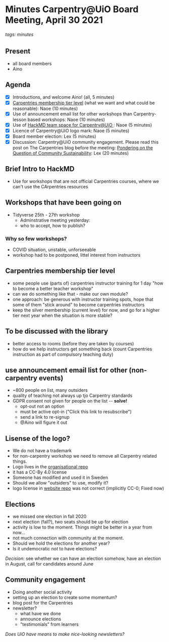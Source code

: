# Minutes Carpentry@UiO Board Meeting, April 30 2021
###### tags: minutes

## Present

- all board members
- Aino


## Agenda

- [x] Introductions, and welcome Aino! (all, 5 minutes)
- [x] [Carpentries membership tier level](https://carpentries.org/membership/) (what we want and what could be reasonable): Naoe (10 minutes)
- [x] Use of announcement email list for other workshops than Carpentry-lesson based workshops: Naoe (10 minutes)
- [x] Use of [HackMD team space for Carpentry@UiO ](https://hackmd.io/team/uio-carpentry?nav=overview): Naoe (5 minutes)
- [x] Licence of Carpentry@UiO logo mark: Naoe (5 minutes)
- [x] Board member election: Lex (5 minutes) 
- [x] Discussion: Carpentry@UiO community engagement. Please read this post on The Carpentries blog before the meeting: [Pondering on the Question of Community Sustainability](https://carpentries.org/blog/2021/04/community-sustainability/): Lex (20 minutes)

## Brief Intro to HackMD

- Use for workshops that are not official Carpentries courses, where we can't use the CArpentries resources

## Workshops that have been going on 

- Tidyverse 25th - 27th workshop
    - Adminstrative meeting yesterday:
    - who to accept, how to publish? 


### Why so few workshops?

- COVID situation, unstable, unforseeable
- workshop had to be postponed, littel interest from instructors


## Carpentries membership tier level

- some people use (parts of) carpentries instructor training for 1 day "how to become a better teacher workshop"
- can we do something like that - make our own module?
- one approach: be generous with instructor training spots, hope that some of them "stick around" to become carpentries instructors
- keep the silver membership (current level) for now, and go for a higher tier next year when the situation is more stable?


## To be discussed with the library

- better access to rooms (before they are taken by courses)
- how do we help instructors get something back (count Carpentries instruction as part of compulsory teaching duty)


## use announcement email list for other (non-carpentry events)

- ~800 people on list, many outsiders
- quality of teaching not always up tjo Carpentry standards
- GDPR consent not given for people on the list -- **solve!**
    - opt-out not an option
    - must be active opt-in ("Click this link to resubscribe")
    - send a link to re-signup 
    - @Aino will figure it out 


## Lisense of the logo?

- We do not have a trademark
- for non-carpentry workshop we need to remove all Carpentry related things.
- Logo lives in the [organisational repo](https://github.com/uio-carpentry/organisational/tree/master/uio-carpentry-logofiler)
- it has a CC-By 4.0 license
- Someone has modified and used it in Sweden
- Should we allow "outsiders" to use, modify it? 
- logo license in [website repo](https://github.com/uio-carpentry/uio-carpentry.github.io/blob/master/README.md) was not correct (implicitly CC-0; Fixed now)


## Elections

- we missed one election in fall 2020
- next election (fall?), two seats should be up for election
- activity is low to the moment. Things might be better in a year from now...
- not much connection with community at the moment.
- Should we hold the elections for another year? 
- Is it undemocratic *not* to have elections?

*Decision:* see whether we can have an election somehow, have an election in August, call for candidates around June


## Community engagement

- Doing another social activity
- setting up an election to create some momentum?
- blog post for the Carpentries 
- newsletter?
    - what have we done
    - announce elections
    - "testimonials" from learners 


*Does UiO have means to make nice-looking newsletters?*